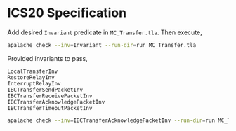 # ICS20 Specification

Add desired `Invariant` predicate in `MC_Transfer.tla`. Then execute,

```sh
apalache check --inv=Invariant --run-dir=run MC_Transfer.tla
```

Provided invariants to pass,

```
LocalTransferInv
RestoreRelayInv
InterruptRelayInv
IBCTransferSendPacketInv
IBCTransferReceivePacketInv
IBCTransferAcknowledgePacketInv
IBCTransferTimeoutPacketInv
```

```sh
apalache check --inv=IBCTransferAcknowledgePacketInv --run-dir=run MC_Transfer.tla
```
